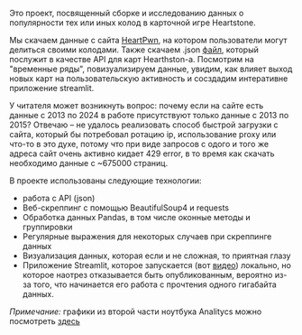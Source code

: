 Это проект, посвященный сборке и исследованию данных о популярности тех или иных колод в карточной игре Heartstone. 

Мы скачаем данные с сайта [HeartPwn](https://www.hearthpwn.com/), на котором пользователи могут делиться своими колодами. Также скачаем .json [файл](https://hearthstonejson.com/docs/cards.html), который послужит в качестве API для карт Hearthston-а. Посмотрим на "временные ряды", повизуализируем данные, увидим, как влияет выход новых карт на пользовательскую активность и сосздадим интеративне приложение streamlit. 

У читателя может возникнуть вопрос: почему если на сайте есть данные с 2013 по 2024 в работе присутствуют только данные с 2013 по 2015?
Отвечаю – не удалось реализовать способ быстрой загрузки с сайта, который бы потребовал ротацию ip, использование proxy или что-то в это духе, потому что при виде запросов с одого и того же адреса сайт очень активно кидает 429 error, в то время как скачать необходимо данные с ~675000 страниц.

В проекте использованы следующие технологии:

- работа с API (json)
- Веб-скреппинг с помощью BeautifulSoup4 и requests
- Обработка данных Pandas, в том числе оконные методы и группировки
- Регулярные выражения для некоторых случаев при скреппинге данных
- Визуализация данных, которая если и не сложная, то приятная глазу
- Приложение Streamlit, которое запускается (вот [видео](https://drive.google.com/file/d/1adAAO_PUg3Wq7X3SK_fbQUmq1AHCocyw/view?usp=sharing)) локально, но которое наотрез отказывается быть опубликованным, вероятно из-за того, что начинается его работа с прочтения одного гигабайта данных.

*Примечание:* графики из второй части ноутбука Analitycs можно посмотреть [здесь](https://nbviewer.org/github/Sovbaka/Hearthstone-deck-analysis/blob/main/.ipynb_checkpoints/Analytics-checkpoint.ipynb)


